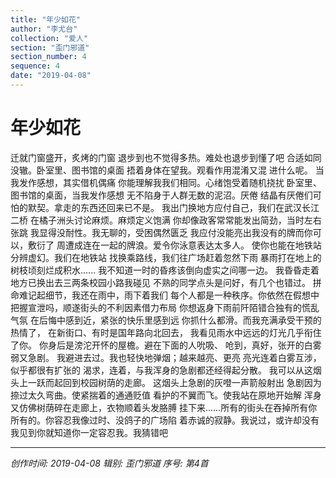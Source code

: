 ```yaml
---
title: "年少如花"
author: "李尤台"
collection: "爱人"
section: "歪门邪道"
section_number: 4
sequence: 4
date: "2019-04-08"
---
```


# 年少如花

迁就门窗盛开，炙烤的门窗
退步到也不觉得多热。难处也退步到懂了吧
合适如同没辙。卧室里、图书馆的桌面
捂着身体在望我。观看作用混淆又混
进什么呢。 当我发作感想，其实借机偶痛
你能理解我我们相同。心绪饱受着随机挠扰
卧室里、图书馆的桌面，当我发作感想
无不陷身于人群无数的泥沼。厌倦
结晶有厌倦们可怕的默契。拿走的东西还回来已不是。
我出门换地方应付自己，我们在武汉长江二桥
在橘子洲头讨论麻烦。麻烦定义饱满
你却像政客常常能发出简劲，当时左右张跳
我显得没耐性。我无聊的，受困偶然匮乏
我应付没能亮出我没有的牌而你可以，敷衍了
周遭成连在一起的牌浪。爱令你泳意表达太多人。
使你也能在地铁站分辨虚幻。我们在地铁站
找换乘路线，我们往广场赶着忽然下雨
暴雨打在地上的树枝顷刻烂成积水......
我不知道一时的昏疼该倒向虚实之间哪一边。
我昏昏走着地方已换出去三两条校园小路我碰见
不熟的同学点头是问好，有几个也错过。
拼命难记起细节，我还在雨中，雨下着我们
每个人都是一种秩序。你依然在假想中
把握宣泄吗，顺遂街头的不利因素借力布局
你想返身下雨前阡陌错合独有的慌乱气氛
在后悔中感到近，紧张的快乐里感到远
你抓什么都滑。而我充满承受干预的热情了，
在新街口、有时是国年路向北回去，
我看见雨水中远远的灯光几乎衔住了你。
你身后是滂沱开怀的屋檐。避在下面的人吮吸、
呛到，真好，张开的白雾弱又急剧。
我避进去过。我也轻快地弹烟；越来越亮、更亮
亮光连着白雾互涉，似乎都很有扩张的
渴求，连着，与我浑身的急剧都还经得起分散。
我可以从这烟头上一跃而起回到校园树荫的走廊。
这烟头上急剧的灰噔一声箭般射出
急剧因为捺过太久弯曲。使紧揣着的通通贬值
看护的不翼而飞。使我站在原地开始解
浑身又仿佛树荫碎在走廊上，衣物顺着头发胳膊
挂下来......所有的街头在吞掉所有你
所有的。你容忍我像过时、没鸽子的广场陷
着赤诚的寂静。我说过，或许却没有
我见到你就知道你一定容忍我。我猜错吧

---
*创作时间: 2019-04-08*
*辑别: 歪门邪道*
*序号: 第4首*
